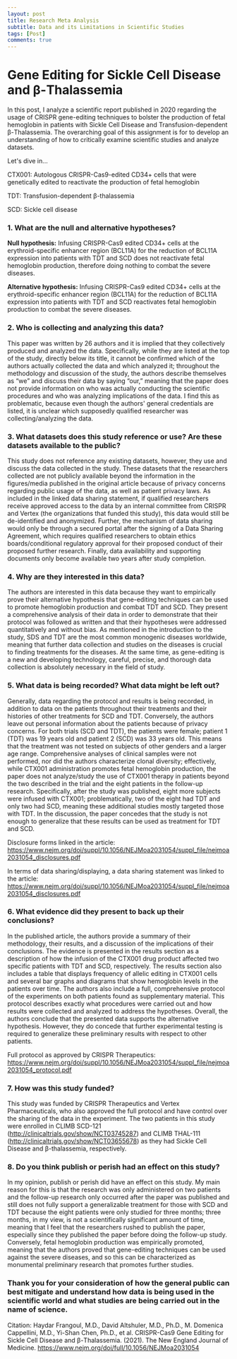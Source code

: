 ```yaml
---
layout: post
title: Research Meta Analysis
subtitle: Data and its Limitations in Scientific Studies
tags: [Post] 
comments: true
---
```


# Gene Editing for Sickle Cell Disease and β-Thalassemia

In this post, I analyze a scientific report published in 2020 regarding the usage of CRISPR gene-editing techniques to bolster the production of fetal hemoglobin in patients with Sickle Cell Disease and Transfusion-dependent β-Thalassemia. The overarching goal of this assignment is for to develop an understanding of how to critically examine scientific studies and analyze datasets.

Let's dive in... 

CTX001: Autologous CRISPR-Cas9-edited CD34+ cells that were genetically edited to reactivate the production of fetal hemoglobin


TDT: Transfusion-dependent β-thalassemia


SCD: Sickle cell disease

### 1. What are the null and alternative hypotheses?

**Null hypothesis:** Infusing CRISPR-Cas9 edited CD34+ cells at the erythroid-specific enhancer region (BCL11A) for the reduction of BCL11A expression into patients with TDT and SCD does not reactivate fetal hemoglobin production, therefore doing nothing to combat the severe diseases. 

**Alternative hypothesis:** Infusing CRISPR-Cas9 edited CD34+ cells at the erythroid-specific enhancer region (BCL11A) for the reduction of BCL11A expression into patients with TDT and SCD reactivates fetal hemoglobin production to combat the severe diseases. 


### 2. Who is collecting and analyzing this data?

This paper was written by 26 authors and it is implied that they collectively produced and analyzed the data. Specifically, while they are listed at the top of the study, directly below its title, it cannot be confirmed which of the authors actually collected the data and which analyzed it; throughout the methodology and discussion of the study, the authors describe themselves as “we” and discuss their data by saying “our,” meaning that the paper does not provide information on who was actually conducting the scientific procedures and who was analyzing implications of the data. I find this as problematic, because even though the authors' general credentials are listed, it is unclear which supposedly qualified researcher was collecting/analyzing the data.  

### 3. What datasets does this study reference or use? Are these datasets available to the public?

This study does not reference any existing datasets, however, they use and discuss the data collected in the study. These datasets that the researchers collected are not publicly available beyond the information in the figures/media published in the original article because of privacy concerns regarding public usage of the data, as well as patient privacy laws. As included in the linked data sharing statement, if qualified researchers receive approved access to the data by an internal committee from CRISPR and Vertex (the organizations that funded this study), this data would still be de-identified and anonymized. Further, the mechanism of data sharing would only be through a secured portal after the signing of a Data Sharing Agreement, which requires qualified researchers to obtain ethics boards/conditional regulatory approval for their proposed conduct of their proposed further research. Finally, data availability and supporting documents only become available two years after study completion. 

### 4. Why are they interested in this data?

The authors are interested in this data because they want to empirically prove their alternative hypothesis that gene-editing techniques can be used to promote hemoglobin production and combat TDT and SCD. They present a comprehensive analysis of their data in order to demonstrate that their protocol was followed as written and that their hypotheses were addressed quantitatively and without bias. As mentioned in the introduction to the study, SDS and TDT are the most common monogenic diseases worldwide, meaning that further data collection and studies on the diseases is crucial to finding treatments for the diseases. At the same time, as gene-editing is a new and developing technology, careful, precise, and thorough data collection is absolutely necessary in the field of study. 

### 5. What data is being recorded? What data might be left out?

Generally, data regarding the protocol and results is being recorded, in addition to data on the patients throughout their treatments and their histories of other treatments for SCD and TDT. Conversely, the authors leave out personal information about the patients because of privacy concerns. For both trials (SCD and TDT), the patients were female; patient 1 (TDT) was 19 years old and patient 2 (SCD) was 33 years old. This means that the treatment was not tested on subjects of other genders and a larger age range. Comprehensive analyses of clinical samples were not performed, nor did the authors characterize clonal diversity; effectively, while CTX001 administration promotes fetal hemoglobin production, the paper does not analyze/study the use of CTX001 therapy in patients beyond the two described in the trial and the eight patients in the follow-up research. Specifically, after the study was published, eight more subjects were infused with CTX001; problematically, two of the eight had TDT and only two had SCD, meaning these additional studies mostly targeted those with TDT. In the discussion, the paper concedes that the study is not enough to generalize that these results can be used as treatment for TDT and SCD. 

Disclosure forms linked in the article: https://www.nejm.org/doi/suppl/10.1056/NEJMoa2031054/suppl_file/nejmoa2031054_disclosures.pdf 

In terms of data sharing/displaying, a data sharing statement was linked to the article: https://www.nejm.org/doi/suppl/10.1056/NEJMoa2031054/suppl_file/nejmoa2031054_disclosures.pdf 


### 6. What evidence did they present to back up their conclusions?

In the published article, the authors provide a summary of their methodology, their results, and a discussion of the implications of their conclusions. The evidence is presented in the results section as a description of how the infusion of the CTX001 drug product affected two specific patients with TDT and SCD, respectively. The results section also includes a table that displays frequency of allelic editing in CTX001 cells and several bar graphs and diagrams that show hemoglobin levels in the patients over time. The authors also include a full, comprehensive protocol of the experiments on both patients found as supplementary material. This protocol describes exactly what procedures were carried out and how results were collected and analyzed to address the hypotheses. Overall, the authors conclude that the presented data supports the alternative hypothesis. However, they do concede that further experimental testing is required to generalize these preliminary results with respect to other patients.

Full protocol as approved by CRISPR Therapeutics: https://www.nejm.org/doi/suppl/10.1056/NEJMoa2031054/suppl_file/nejmoa2031054_protocol.pdf  


### 7. How was this study funded?

This study was funded by CRISPR Therapeutics and Vertex Pharmaceuticals, who also approved the full protocol and have control over the sharing of the data in the experiment. The two patients in this study were enrolled in CLIMB SCD-121 (http://clinicaltrials.gov/show/NCT03745287) and CLIMB THAL-111 (http://clinicaltrials.gov/show/NCT03655678) as they had Sickle Cell Disease and β-thalassemia, respectively. 


### 8. Do you think publish or perish had an effect on this study?

In my opinion, publish or perish did have an effect on this study. My main reason for this is that the research was only administered on two patients and the follow-up research only occurred after the paper was published and still does not fully support a generalizable treatment for those with SCD and TDT because the eight patients were only studied for three months; three months, in my view, is not a scientifically significant amount of time, meaning that I feel that the researchers rushed to publish the paper, especially since they published the paper before doing the follow-up study. Conversely, fetal hemoglobin production was empirically promoted, meaning that the authors proved that gene-editing techniques can be used against the severe diseases, and so this can be characterized as monumental preliminary research that promotes further studies. 


### Thank you for your consideration of how the general public can best mitigate and understand how data is being used in the scientific world and what studies are being carried out in the name of science. 

Citation:
Haydar Frangoul, M.D., David Altshuler, M.D., Ph.D., M. Domenica Cappellini,
     M.D., Yi-Shan Chen, Ph.D., et al. CRISPR-Cas9 Gene Editing for Sickle Cell
     Disease and β-Thalassemia. (2021). The New England Journal of Medicine.
     https://www.nejm.org/doi/full/10.1056/NEJMoa2031054
